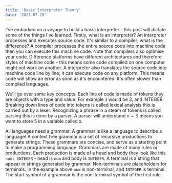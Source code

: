 ```yaml
---
title: 'Basic Interpreter Theory'
date: '2021-07-28'
---
```


I've embarked on a voyage to build a basic interpreter - this post will dictate some of the things I've learned. Firstly, what is an interpreter? An interpreter processes and executes source code. It's similar to a compiler; what is the difference? A compiler processes the entire source code into machine code then you can execute this machine code. Note that compilers also optimise your code. Difference platforms have different architectures and therefore styles of machine code - this means some code compiled on one computer might not work on another. A interpreter also translates the source code into machine code line by line; it can execute code on any platform. This means code will show an error as soon as it's encountered. It's often slower than compiled languages.

We'll go over some key concepts. Each line of code is made of tokens they are objects with a type and value. For example `3` would be 3, and INTEGER. Breaking down lines of code into tokens is called lexical analysis this is carried out by a lexer. Recognizing a phrase in a steam of tokens is called parsing this is done by a parser. A parser will understand `x = 5` means you want to store 5 in a variable called x.

All languages need a grammar. A grammar is like a language to describe a language! A context free grammar is a set of recursive productions to generate strings. These grammars are concise, and serve as a starting point to make a programming language. Grammars are made of many rules or productions. Each production is made of a head and body they look like this `num: INTEGER` - head is `num` and body is `INTEGER`. A terminal is a string that appear in strings generated by grammar. Non-terminals are placeholders for terminals. In the example above `num` is non-terminal, and `INTEGER` is terminal. The start symbol of a grammar is the non-terminal symbol of the first rule.
